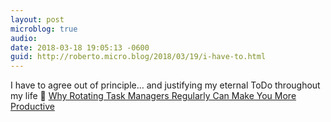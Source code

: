 ```yaml
---
layout: post
microblog: true
audio: 
date: 2018-03-18 19:05:13 -0600
guid: http://roberto.micro.blog/2018/03/19/i-have-to.html
---
```

I have to agree out of principle… and justifying my eternal ToDo throughout my life 🔗 [Why Rotating Task Managers Regularly Can Make You More Productive](https://birchtree.me/blog/why-rotating-task-managers-regularly-can-make-you-more-productive/)
